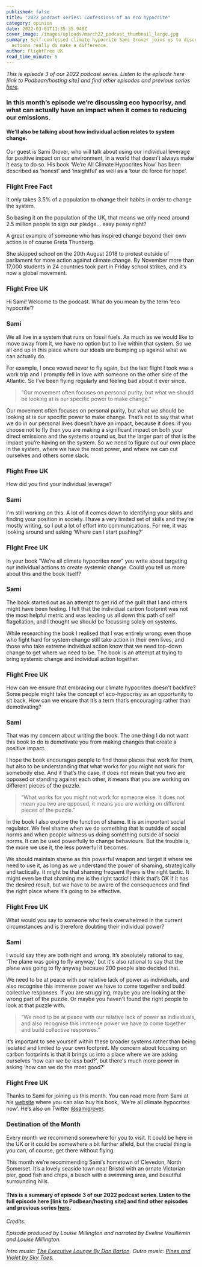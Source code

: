 ```yaml
---
published: false
title: "2022 podcast series: Confessions of an eco hypocrite"
category: opinion
date: 2022-03-01T11:35:35.948Z
cover_image: /images/uploads/march22_podcast_thumbnail_large.jpg
summary: Self-confessed climate hypocrite Sami Grover joins us to discuss if our
  actions really do make a difference.
author: FlightFree UK
read_time_minute: 5
---
```

*This is episode 3 of our 2022 podcast series. Listen to the episode here \[link to Podbean/hosting site] and find other episodes and previous series [here](/podcast/).*

### In this month’s episode we’re discussing eco hypocrisy, and what can actually have an impact when it comes to reducing our emissions. 

#### We’ll also be talking about how individual action relates to system change.

Our guest is Sami Grover, who will talk about using our individual leverage for positive impact on our environment, in a world that doesn’t always make it easy to do so. His book ‘We’re All Climate Hypocrites Now’ has been described as ‘honest’ and ‘insightful’ as well as a ‘tour de force for hope’.

### Flight Free Fact

It only takes 3.5% of a population to change their habits in order to change the system.

So basing it on the population of the UK, that means we only need around 2.5 million people to sign our pledge… easy peasy right? 

A great example of someone who has inspired change beyond their own action is of course Greta Thunberg. 

She skipped school on the 20th August 2018 to protest outside of parliament for more action against climate change. By November more than 17,000 students in 24 countries took part in Friday school strikes, and it’s now a global movement. 

### Flight Free UK

Hi Sami! Welcome to the podcast. What do you mean by the term ‘eco hypocrite’?

### Sami

We all live in a system that runs on fossil fuels. As much as we would like to move away from it, we have no option but to live within that system. So we all end up in this place where our ideals are bumping up against what we can actually do. 

For example, I once vowed never to fly again, but the last flight I took was a work trip and I promptly fell in love with someone on the other side of the Atlantic. So I’ve been flying regularly and feeling bad about it ever since. 

> “Our movement often focuses on personal purity, but what we should be looking at is our specific power to make change.”

Our movement often focuses on personal purity, but what we should be looking at is our specific power to make change. That’s not to say that what we do in our personal lives doesn’t have an impact, because it does: if you choose not to fly then you are making a significant impact on both your direct emissions and the systems around us, but the larger part of that is the impact you’re having on the system. So we need to figure out our own place in the system, where we have the most power, and where we can cut ourselves and others some slack.

### Flight Free UK

How did you find your individual leverage? 

### Sami

I'm still working on this. A lot of it comes down to identifying your skills and finding your position in society. I have a very limited set of skills and they're mostly writing, so I put a lot of effort into communications. For me, it was looking around and asking ‘Where can I start pushing?’ 

### Flight Free UK

In your book “We’re all climate hypocrites now” you write about targeting our individual actions to create systemic change. Could you tell us more about this and the book itself?

### Sami

The book started out as an attempt to get rid of the guilt that I and others might have been feeling. I felt that the individual carbon footprint was not the most helpful metric and was leading us all down this path of self flagellation, and I thought we should be focussing solely on systems. 

While researching the book I realised that I was entirely wrong: even those who fight hard for system change still take action in their own lives, and those who take extreme individual action know that we need top-down change to get where we need to be. The book is an attempt at trying to bring systemic change and individual action together.

### Flight Free UK

How can we ensure that embracing our climate hypocrites doesn't backfire? Some people might take the concept of eco-hypocrisy as an opportunity to sit back. How can we ensure that it’s a term that’s encouraging rather than demotivating?

### Sami

That was my concern about writing the book. The one thing I do not want this book to do is demotivate you from making changes that create a positive impact. 

I hope the book encourages people to find those places that work for them, but also to be understanding that what works for you might not work for somebody else. And if that’s the case, it does not mean that you two are opposed or standing against each other, it means that you are working on different pieces of the puzzle.

> ”What works for you might not work for someone else. It does not mean you two are opposed, it means you are working on different pieces of the puzzle.”

In the book I also explore the function of shame. It is an important social regulator. We feel shame when we do something that is outside of social norms and when people witness us doing something outside of social norms. It can be used powerfully to change behaviours. But the trouble is, the more we use it, the less powerful it becomes. 

We should maintain shame as this powerful weapon and target it where we need to use it, as long as we understand the power of shaming, strategically and tactically. It might be that shaming frequent flyers is the right tactic. It might even be that shaming me is the right tactic! I think that’s OK if it has the desired result, but we have to be aware of the consequences and find the right place where it’s going to be effective.

### Flight Free UK

What would you say to someone who feels overwhelmed in the current circumstances and is therefore doubting their individual power?

### Sami

I would say they are both right and wrong. It’s absolutely rational to say, ‘The plane was going to fly anyway,’ but it's also rational to say that the plane was going to fly anyway because 200 people also decided that. 

We need to be at peace with our relative lack of power as individuals, and also recognise this immense power we have to come together and build collective responses. If you are struggling, maybe you are looking at the wrong part of the puzzle. Or maybe you haven't found the right people to look at that puzzle with. 

> “We need to be at peace with our relative lack of power as individuals, and also recognise this immense power we have to come together and build collective responses.”

It’s important to see yourself within these broader systems rather than being isolated and limited to your own footprint. My concern about focusing on carbon footprints is that it brings us into a place where we are asking ourselves ‘how can we be less bad?’, but there's much more power in asking ‘how can we do the most good?’

### Flight Free UK

Thanks to Sami for joining us this month. You can read more from Sami at his [website](https://www.samigrover.com/) where you can also buy his book, ‘We’re all climate hypocrites now’. He’s also on Twitter [@samigrover](https://twitter.com/samigrover?s=21).

### Destination of the Month

Every month we recommend somewhere for you to visit. It could be here in the UK or it could be somewhere a bit further afield, but the crucial thing is you can, of course, get there without flying. 

This month we’re recommending Sami’s hometown of Clevedon, North Somerset. It’s a lovely seaside town near Bristol with an ornate Victorian pier, good fish and chips, a beach with a swimming area, and beautiful surrounding hills.

#### This is a summary of episode 3 of our 2022 podcast series. Listen to the full episode here \[link to Podbean/hosting site] and find other episodes and previous series [here](/podcast/).

*Credits:*

*Episode produced by Louise Millington and narrated by Eveline Vouillemin and Louise Millington.* 

*Intro music: [The Executive Lounge By Dan Barton](https://uppbeat.io/t/dan-barton/the-executive-lounge). Outro music: [Pines and Violet by Sky Toes.](https://uppbeat.io/t/sky-toes/pines-and-violet)*